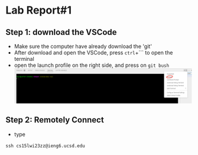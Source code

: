 # Lab Report#1

## Step 1: download the VSCode
* Make sure the computer have already download the 'git'
* After download and open the VSCode, press `ctrl`+``` to open the terminal
* open the launch profile on the right side, and press on `git bush`
![terminal](https://raw.githubusercontent.com/GraceZ08/cse15l-lab-reports/main/lab1/terminal.png)

## Step 2: Remotely Connect
* type 
```
ssh cs15lwi23zz@ieng6.ucsd.edu
```
